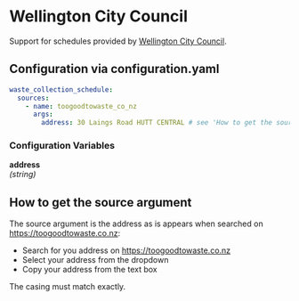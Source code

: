 # Wellington City Council

Support for schedules provided by [Wellington City Council](https://wellington.govt.nz/).

## Configuration via configuration.yaml

```yaml
waste_collection_schedule:
  sources:
    - name: toogoodtowaste_co_nz
      args:
        address: 30 Laings Road HUTT CENTRAL # see 'How to get the source argument below'
```

### Configuration Variables

**address**  
*(string)*

## How to get the source argument

The source argument is the address as is appears when searched on https://toogoodtowaste.co.nz:

- Search for you address on https://toogoodtowaste.co.nz
- Select your address from the dropdown
- Copy your address from the text box

The casing must match exactly.
